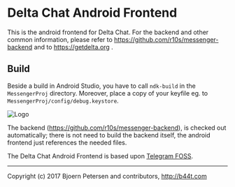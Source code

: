 Delta Chat Android Frontend
================================================================================

This is the android frontend for Delta Chat.  For the backend and other common
information, please refer to https://github.com/r10s/messenger-backend and to
https://getdelta.org .


Build
--------------------------------------------------------------------------------

Beside a build in Android Studio, you have to call `ndk-build` in the
`MessengerProj` directory.  Moreover, place a copy of your keyfile eg. to
`MessengerProj/config/debug.keystore`.

![Logo](https://getdelta.org/start-img4.png)

The backend (https://github.com/r10s/messenger-backend), is checked out 
automatically; there is not need to build the backend itself, the android 
frontend just references the needed files.

The Delta Chat Android Frontend is based upon
[Telegram FOSS](https://github.com/slp/Telegram-FOSS).

---

Copyright (c) 2017 Bjoern Petersen and contributors, http://b44t.com
